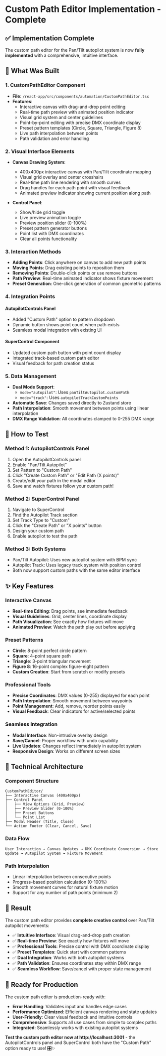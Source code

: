 # Custom Path Editor Implementation - Complete

## ✅ **Implementation Complete**

The custom path editor for the Pan/Tilt autopilot system is now **fully implemented** with a comprehensive, intuitive interface.

## 🎯 **What Was Built**

### 1. **CustomPathEditor Component**
- **File**: `/react-app/src/components/automation/CustomPathEditor.tsx`
- **Features**:
  - Interactive canvas with drag-and-drop point editing
  - Real-time path preview with animated position indicator
  - Visual grid system and center guidelines
  - Point-by-point editing with precise DMX coordinate display
  - Preset pattern templates (Circle, Square, Triangle, Figure 8)
  - Live path interpolation between points
  - Path validation and error handling

### 2. **Visual Interface Elements**
- **Canvas Drawing System**:
  - 400x400px interactive canvas with Pan/Tilt coordinate mapping
  - Visual grid overlay and center crosshairs
  - Real-time path line rendering with smooth curves
  - Drag handles for each path point with visual feedback
  - Animated preview indicator showing current position along path

- **Control Panel**:
  - Show/hide grid toggle
  - Live preview animation toggle
  - Preview position slider (0-100%)
  - Preset pattern generator buttons
  - Point list with DMX coordinates
  - Clear all points functionality

### 3. **Interaction Methods**
- **Adding Points**: Click anywhere on canvas to add new path points
- **Moving Points**: Drag existing points to reposition them
- **Removing Points**: Double-click points or use remove buttons
- **Path Preview**: Real-time animated indicator shows fixture movement
- **Preset Generation**: One-click generation of common geometric patterns

### 4. **Integration Points**

#### **AutopilotControls Panel**
- Added "Custom Path" option to pattern dropdown
- Dynamic button shows point count when path exists
- Seamless modal integration with existing UI

#### **SuperControl Component** 
- Updated custom path button with point count display
- Integrated track-based custom path editor
- Visual feedback for path creation status

### 5. **Data Management**
- **Dual Mode Support**:
  - `mode="autopilot"`: Uses `panTiltAutopilot.customPath`
  - `mode="track"`: Uses `autopilotTrackCustomPoints`
- **Automatic Save**: Changes saved directly to Zustand store
- **Path Interpolation**: Smooth movement between points using linear interpolation
- **DMX Range Validation**: All coordinates clamped to 0-255 DMX range

## 🧪 **How to Test**

### **Method 1: AutopilotControls Panel**
1. Open the AutopilotControls panel
2. Enable "Pan/Tilt Autopilot"
3. Set Pattern to "Custom Path"
4. Click "Create Custom Path" or "Edit Path (X points)"
5. Create/edit your path in the modal editor
6. Save and watch fixtures follow your custom path!

### **Method 2: SuperControl Panel** 
1. Navigate to SuperControl
2. Find the Autopilot Track section
3. Set Track Type to "Custom"
4. Click the "Create Path" or "X points" button
5. Design your custom path
6. Enable autopilot to test the path

### **Method 3: Both Systems**
- Pan/Tilt Autopilot: Uses new autopilot system with BPM sync
- Autopilot Track: Uses legacy track system with position control
- Both now support custom paths with the same editor interface

## ✨ **Key Features**

### **Interactive Canvas**
- **Real-time Editing**: Drag points, see immediate feedback
- **Visual Guidelines**: Grid, center lines, coordinate display
- **Path Visualization**: See exactly how fixtures will move
- **Animated Preview**: Watch the path play out before applying

### **Preset Patterns**
- **Circle**: 8-point perfect circle pattern
- **Square**: 4-point square path
- **Triangle**: 3-point triangular movement
- **Figure 8**: 16-point complex figure-eight pattern
- **Custom Creation**: Start from scratch or modify presets

### **Professional Tools**
- **Precise Coordinates**: DMX values (0-255) displayed for each point
- **Path Interpolation**: Smooth movement between waypoints
- **Point Management**: Add, remove, reorder points easily
- **Visual Feedback**: Clear indicators for active/selected points

### **Seamless Integration**
- **Modal Interface**: Non-intrusive overlay design
- **Save/Cancel**: Proper workflow with undo capability
- **Live Updates**: Changes reflect immediately in autopilot system
- **Responsive Design**: Works on different screen sizes

## 🔧 **Technical Architecture**

### **Component Structure**
```
CustomPathEditor/
├── Interactive Canvas (400x400px)
├── Control Panel
│   ├── View Options (Grid, Preview)
│   ├── Preview Slider (0-100%)
│   ├── Preset Buttons
│   └── Point List
├── Modal Header (Title, Close)
└── Action Footer (Clear, Cancel, Save)
```

### **Data Flow**
```
User Interaction → Canvas Updates → DMX Coordinate Conversion → Store Update → Autopilot System → Fixture Movement
```

### **Path Interpolation**
- Linear interpolation between consecutive points
- Progress-based position calculation (0-100%)
- Smooth movement curves for natural fixture motion
- Support for any number of path points (minimum 2)

## 🎯 **Result**

The custom path editor provides **complete creative control** over Pan/Tilt autopilot movements:

- ✅ **Intuitive Interface**: Visual drag-and-drop path creation
- ✅ **Real-time Preview**: See exactly how fixtures will move
- ✅ **Professional Tools**: Precise control with DMX coordinate display
- ✅ **Preset Templates**: Quick start with common patterns
- ✅ **Dual Integration**: Works with both autopilot systems
- ✅ **Path Validation**: Ensures coordinates stay within DMX range
- ✅ **Seamless Workflow**: Save/cancel with proper state management

## 🚀 **Ready for Production**

The custom path editor is production-ready with:
- **Error Handling**: Validates input and handles edge cases
- **Performance Optimized**: Efficient canvas rendering and state updates
- **User-Friendly**: Clear visual feedback and intuitive controls
- **Comprehensive**: Supports all use cases from simple to complex paths
- **Integrated**: Seamlessly works with existing autopilot systems

**Test the custom path editor now at http://localhost:3001** - the AutopilotControls panel and SuperControl both have the "Custom Path" option ready to use! 🎛️✨
